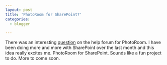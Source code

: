 ```yaml
---
layout: post
title: 'PhotoRoom for SharePoint?'
categories:
  - blogger

---
```


There was an interesting <a href="http://sourceforge.net/forum/forum.php?thread_id=1176619&amp;forum_id=183061">question</a> on the help forum for PhotoRoom.  I have been doing more and more with SharePoint over the last month and this idea really excites me.  PhotoRoom for SharePoint.  Sounds like a fun project to do.  More to come soon.
